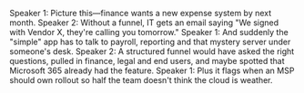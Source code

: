 Speaker 1: Picture this—finance wants a new expense system by next month.
Speaker 2: Without a funnel, IT gets an email saying "We signed with Vendor X, they're calling you tomorrow."
Speaker 1: And suddenly the "simple" app has to talk to payroll, reporting and that mystery server under someone's desk.
Speaker 2: A structured funnel would have asked the right questions, pulled in finance, legal and end users, and maybe spotted that Microsoft 365 already had the feature.
Speaker 1: Plus it flags when an MSP should own rollout so half the team doesn't think the cloud is weather.
